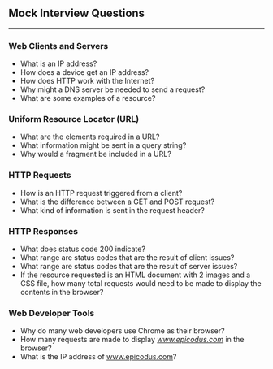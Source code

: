 ## Mock Interview Questions
<hr>

### Web Clients and Servers

* What is an IP address?
* How does a device get an IP address?
* How does HTTP work with the Internet?
* Why might a DNS server be needed to send a request?
* What are some examples of a resource?

### Uniform Resource Locator (URL)

* What are the elements required in a URL?
* What information might be sent in a query string?
* Why would a fragment be included in a URL?

### HTTP Requests

* How is an HTTP request triggered from a client?
* What is the difference between a GET and POST request?
* What kind of information is sent in the request header?

### HTTP Responses

* What does status code 200 indicate?
* What range are status codes that are the result of client issues?
* What range are status codes that are the result of server issues?
* If the resource requested is an HTML document with 2 images and a CSS file, how many total requests would need to be made to display the contents in the browser?

### Web Developer Tools

* Why do many web developers use Chrome as their browser?
* How many requests are made to display _www.epicodus.com_ in the browser?
* What is the IP address of www.epicodus.com?
